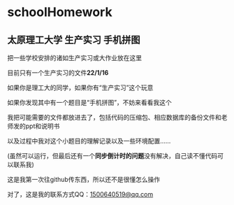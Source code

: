 # schoolHomework
## 太原理工大学 生产实习 手机拼图
把一些学校安排的诸如生产实习或大作业放在这里

目前只有一个生产实习的文件**22/1/16**

如果你是理工大的同学，如果你有“生产实习”这个玩意

如果你发现其中有一个题目是“手机拼图”，不妨来看看我这个

我把可能需要的文件都放进去了，包括代码的压缩包、相应数据库的备份文件和老师发的ppt和说明书

以及过程中我对这个小题目的理解记录以及一些环境配置……

(虽然可以运行，但最后还有一个**同步倒计时的问题**没有解决，自己读不懂代码可以联系我)

这是我第一次往github传东西，所以还不是很懂怎么操作

对了，这是我的联系方式QQ：1500640519@qq.com
